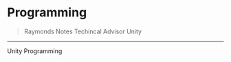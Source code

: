 # Programming


> Raymonds Notes
Techincal Advisor Unity
---
Unity Programming

<!-- Github Fundamentals -->

<!-- Gitignore file -->


<!-- Install UnityHub -->

<!-- Download updated version -->





